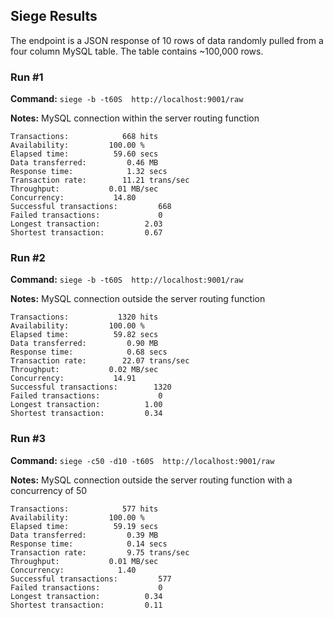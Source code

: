 ## Siege Results

The endpoint is a JSON response of 10 rows of data randomly pulled from a four column MySQL table. The table contains ~100,000 rows.

### Run #1
**Command:** `siege -b -t60S  http://localhost:9001/raw`

**Notes:** MySQL connection within the server routing function

```
Transactions:            668 hits
Availability:         100.00 %
Elapsed time:          59.60 secs
Data transferred:         0.46 MB
Response time:            1.32 secs
Transaction rate:        11.21 trans/sec
Throughput:           0.01 MB/sec
Concurrency:           14.80
Successful transactions:         668
Failed transactions:             0
Longest transaction:          2.03
Shortest transaction:         0.67
```

### Run #2
**Command:** `siege -b -t60S  http://localhost:9001/raw`

**Notes:** MySQL connection outside the server routing function

```
Transactions:           1320 hits
Availability:         100.00 %
Elapsed time:          59.82 secs
Data transferred:         0.90 MB
Response time:            0.68 secs
Transaction rate:        22.07 trans/sec
Throughput:           0.02 MB/sec
Concurrency:           14.91
Successful transactions:        1320
Failed transactions:             0
Longest transaction:          1.00
Shortest transaction:         0.34
```

### Run #3

**Command:** `siege -c50 -d10 -t60S  http://localhost:9001/raw`

**Notes:** MySQL connection outside the server routing function with a concurrency of 50

```
Transactions:            577 hits
Availability:         100.00 %
Elapsed time:          59.19 secs
Data transferred:         0.39 MB
Response time:            0.14 secs
Transaction rate:         9.75 trans/sec
Throughput:           0.01 MB/sec
Concurrency:            1.40
Successful transactions:         577
Failed transactions:             0
Longest transaction:          0.34
Shortest transaction:         0.11
```
